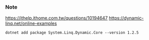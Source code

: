 ### Note
https://ithelp.ithome.com.tw/questions/10194647
https://dynamic-linq.net/online-examples
```
dotnet add package System.Linq.Dynamic.Core --version 1.2.5
```